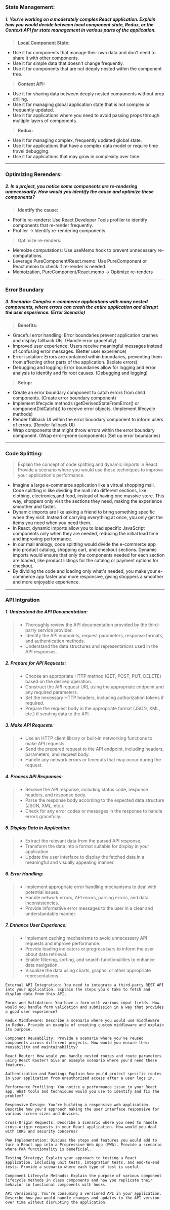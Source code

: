 ### State Management: 
##### 1. You're working on a moderately complex React application. Explain how you would decide between local component state, Redux, or the Context API for state management in various parts of the application.
> <u>**Local Component State:**</u>
  - Use it for components that manage their own data and don't need to share it with other components.
  - Use it for simple data that doesn't change frequently.
  - Use it for components that are not deeply nested within the component tree.

> **Context API:**
  - Use it for sharing data between deeply nested components without prop drilling.
  - Use it for managing global application state that is not complex or frequently updated.
  - Use it for applications where you need to avoid passing props through multiple layers of components.

> **Redux:**
  - Use it for managing complex, frequently updated global state.
  - Use it for applications that have a complex data model or require time travel debugging.
  - Use it for applications that may grow in complexity over time.
---
### Optimizing Rerenders: 
##### 2. In a project, you notice some components are re-rendering unnecessarily. How would you identify the cause and optimize these components?
> **Identify the cause:**
  - Profile re-renders: Use React Developer Tools profiler to identify components that re-render frequently.
  - Profiler → Identify re-rendering components

> Optimize re-renders:
  - Memoize computations: Use useMemo hook to prevent unnecessary re-computations.
  - Leverage PureComponent/React.memo: Use PureComponent or React.memo to check if re-render is needed.
  - Memoization, PureComponent/React.memo → Optimize re-renders
---
### Error Boundary
##### 3. Scenario: Complex e-commerce applications with many nested components, where errors can crash the entire application and disrupt the user experience. (Error Scenario)

> **Benefits:**

  - Graceful error handling: Error boundaries prevent application crashes and display fallback UIs. (Handle error gracefully)
  - Improved user experience: Users receive meaningful messages instead of confusing error messages. (Better user experience)
  - Error isolation: Errors are contained within boundaries, preventing them from affecting other parts of the application. (Isolate errors)
  - Debugging and logging: Error boundaries allow for logging and error analysis to identify and fix root causes. (Debugging and logging)
    
> **Setup:**
  - Create an error boundary component to catch errors from child components. (Create error boundary component)
  - Implement lifecycle methods (getDerivedStateFromError() or componentDidCatch()) to receive error objects. (Implement lifecycle methods)
  - Render fallback UI within the error boundary component to inform users of errors. (Render fallback UI)
  - Wrap components that might throw errors within the error boundary component. (Wrap error-prone components) (Set up error boundaries)
---
### Code Splitting: 
> Explain the concept of code splitting and dynamic imports in React. Provide a scenario where you would use these techniques to improve your application's performance.
  - Imagine a large e-commerce application like a virtual shopping mall. Code splitting is like dividing the mall into different sections, like clothing, electronics,and food, instead of having one massive store. This way, shoppers only visit the sections they need, making the experience smoother and faster.
  - Dynamic imports are like asking a friend to bring something specific when they visit. Instead of carrying everything at once, you only get the items you need when you need them.
  - In React, dynamic imports allow you to load specific JavaScript components only when they are needed, reducing the initial load time and improving performance.
  - In our mall analogy, code splitting would divide the e-commerce app into product catalog, shopping cart, and checkout sections. Dynamic imports would ensure that only the components needed for each section are loaded, like product listings for the catalog or payment options for checkout.
  - By dividing the code and loading only what's needed, you make your e-commerce app faster and more responsive, giving shoppers a smoother and more enjoyable experience.
---
### API Intgration
##### 1. Understand the API Documentation:
> - Thoroughly review the API documentation provided by the third-party service provider.
> - Identify the API endpoints, request parameters, response formats, and authentication methods.
> - Understand the data structures and representations used in the API responses.

##### 2. Prepare for API Requests:
> - Choose an appropriate HTTP method (GET, POST, PUT, DELETE) based on the desired operation.
> - Construct the API request URL using the appropriate endpoint and any required parameters.
> - Set the necessary HTTP headers, including authorization tokens if required.
> - Prepare the request body in the appropriate format (JSON, XML, etc.) if sending data to the API.

##### 3. Make API Requests:
> - Use an HTTP client library or built-in networking functions to make API requests.
> - Send the prepared request to the API endpoint, including headers, parameters, and request body.
> - Handle any network errors or timeouts that may occur during the request.

##### 4. Process API Responses:
> - Receive the API response, including status code, response headers, and response body.
> - Parse the response body according to the expected data structure (JSON, XML, etc.).
> - Check for any error codes or messages in the response to handle errors gracefully.

##### 5. Display Data in Application:
> - Extract the relevant data from the parsed API response.
> - Transform the data into a format suitable for display in your application.
> - Update the user interface to display the fetched data in a meaningful and visually appealing manner.

##### 6. Error Handling:
> - Implement appropriate error handling mechanisms to deal with potential issues.
> - Handle network errors, API errors, parsing errors, and data inconsistencies.
> - Provide informative error messages to the user in a clear and understandable manner.

##### 7. Enhance User Experience:
> - Implement caching mechanisms to avoid unnecessary API requests and improve performance.
> - Provide loading indicators or progress bars to inform the user about data retrieval.
> - Enable filtering, sorting, and search functionalities to enhance data navigation.
> - Visualize the data using charts, graphs, or other appropriate representations.
```
External API Integration: You need to integrate a third-party REST API into your application. Explain the steps you'd take to fetch and display data from this API.

Forms and Validation: You have a form with various input fields. How would you handle form validation and submission in a way that provides a good user experience?

Redux Middleware: Describe a scenario where you would use middleware in Redux. Provide an example of creating custom middleware and explain its purpose.

Component Reusability: Provide a scenario where you've reused components across different projects. How would you ensure their reusability and maintainability?

React Router: How would you handle nested routes and route parameters using React Router? Give an example scenario where you'd need these features.

Authentication and Routing: Explain how you'd protect specific routes in your application from unauthorized access after a user logs in.

Performance Profiling: You notice a performance issue in your React app. What tools and techniques would you use to identify and fix the problem?

Responsive Design: You're building a responsive web application. Describe how you'd approach making the user interface responsive for various screen sizes and devices.

Cross-Origin Requests: Describe a scenario where you need to handle cross-origin requests in your React application. How would you deal with CORS and security concerns?

PWA Implementation: Discuss the steps and features you would add to turn a React app into a Progressive Web App (PWA). Provide a scenario where PWA functionality is beneficial.

Testing Strategy: Explain your approach to testing a React application, including unit tests, integration tests, and end-to-end tests. Provide a scenario where each type of test is useful.

Component Lifecycle Methods: Explain the purpose of various component lifecycle methods in class components and how you replicate their behavior in functional components with hooks.

API Versioning: You're consuming a versioned API in your application. Describe how you would handle changes and updates to the API version over time without disrupting the application.

```
